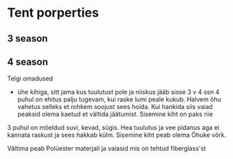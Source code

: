 # Tent porperties

## 3 season

## 4 season

Telgi omadused

-   ühe kihiga, sitt jama kus tuulutust pole ja niiskus jääb sisse
    3 v 4 ssn 4 puhul on ehitus palju tugevam, kui raske lumi peale kukub. Halvem õhu vahetus selleks et rohkem soojust sees hoida. Kui hankida siis vaiad peaksid olema kaetud et vältida jäätumist. Sisemine kiht on paks riie

3 puhul on mõeldud suvi, kevad, sügis.
Hea tuulutus ja vee pidanus aga ei kannata raskust ja sees hakkab külm. Sisemine kiht peab olema Õhuke võrk.

Vältima peab
Polüester materjali ja vaiasid mis on tehtud fiberglass'st
